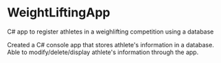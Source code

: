 # WeightLiftingApp
C# app to register athletes in a weighlifting competition using a database

Created a C# console app that stores athlete's information in a database.
Able to modify/delete/display athlete's information through the app.
